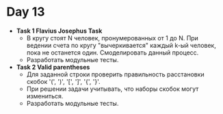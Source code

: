 # Day 13
* **Task 1 Flavius Josephus Task**
  * В кругу стоят N человек, пронумерованных от 1 до N. При ведении счета по кругу "вычеркивается" каждый k-ый человек, пока не останется один. Смоделировать данный процесс.
  * Разработать модульные тесты.
* **Task 2 Valid parentheses**
  * Для заданной строки проверить правильность расстановки скобок '(', ')', '[', ']', '{', '}'.
  * При решении задачи учитывать, что наборы скобок могут измениться.
  * Разработать модульные тесты.
